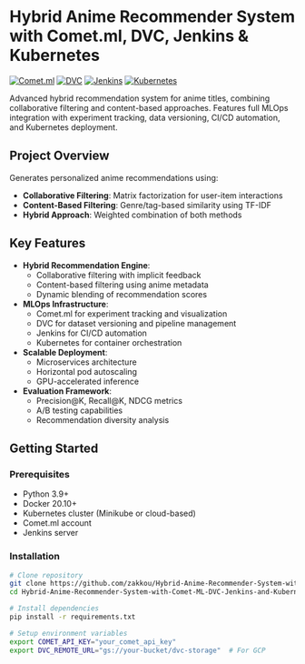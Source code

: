 #  Hybrid Anime Recommender System with Comet.ml, DVC, Jenkins & Kubernetes

[![Comet.ml](https://img.shields.io/badge/Comet.ml-Experiment%20Tracking-orange)](https://www.comet.ml/)
[![DVC](https://img.shields.io/badge/DVC-Data%20Versioning-blue)](https://dvc.org/)
[![Jenkins](https://img.shields.io/badge/Jenkins-CI/CD-red?logo=jenkins)](https://jenkins.io/)
[![Kubernetes](https://img.shields.io/badge/Kubernetes-1.25%2B-blue?logo=kubernetes)](https://kubernetes.io/)

Advanced hybrid recommendation system for anime titles, combining collaborative filtering and content-based approaches. Features full MLOps integration with experiment tracking, data versioning, CI/CD automation, and Kubernetes deployment.

##  Project Overview
Generates personalized anime recommendations using:
- **Collaborative Filtering**: Matrix factorization for user-item interactions
- **Content-Based Filtering**: Genre/tag-based similarity using TF-IDF
- **Hybrid Approach**: Weighted combination of both methods


##  Key Features
- **Hybrid Recommendation Engine**:
  - Collaborative filtering with implicit feedback
  - Content-based filtering using anime metadata
  - Dynamic blending of recommendation scores
- **MLOps Infrastructure**:
  - Comet.ml for experiment tracking and visualization
  - DVC for dataset versioning and pipeline management
  - Jenkins for CI/CD automation
  - Kubernetes for container orchestration
- **Scalable Deployment**:
  - Microservices architecture
  - Horizontal pod autoscaling
  - GPU-accelerated inference
- **Evaluation Framework**:
  - Precision@K, Recall@K, NDCG metrics
  - A/B testing capabilities
  - Recommendation diversity analysis

##  Getting Started

### Prerequisites
- Python 3.9+
- Docker 20.10+
- Kubernetes cluster (Minikube or cloud-based)
- Comet.ml account
- Jenkins server

### Installation
```bash
# Clone repository
git clone https://github.com/zakkou/Hybrid-Anime-Recommender-System-with-Comet-ML-DVC-Jenkins-and-Kubernetes.git
cd Hybrid-Anime-Recommender-System-with-Comet-ML-DVC-Jenkins-and-Kubernetes

# Install dependencies
pip install -r requirements.txt

# Setup environment variables
export COMET_API_KEY="your_comet_api_key"
export DVC_REMOTE_URL="gs://your-bucket/dvc-storage"  # For GCP
